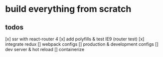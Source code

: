 # build everything from scratch

## todos

[x] ssr with react-router 4
[x] add polyfills & test IE9 (router test)
[x] integrate redux
[] webpack configs
    [] production & development configs
    [] dev server & hot reload
[] containerize
